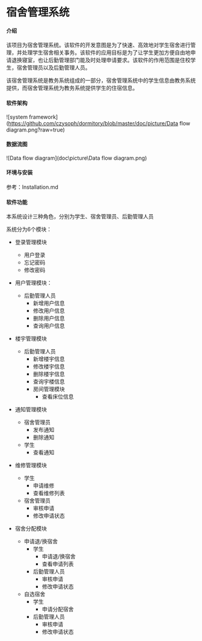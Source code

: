 # 宿舍管理系统

#### 介绍
该项目为宿舍管理系统。该软件的开发意图是为了快速、高效地对学生宿舍进行管理，并处理学生宿舍相关事务。该软件的应用目标是为了让学生更加方便自由地申请退换寝室，也让后勤管理部门能及时处理申请要求。该软件的作用范围是住校学生，宿舍管理员以及后勤管理人员。

该宿舍管理系统是教务系统组成的一部分，宿舍管理系统中的学生信息由教务系统提供，而宿舍管理系统为教务系统提供学生的住宿信息。

#### 软件架构

![system framework](https://github.com/czysoph/dormitory/blob/master/doc/picture/Data flow diagram.png?raw=true)


#### **数据流图**

![Data flow diagram](doc\picture\Data flow diagram.png)


#### 环境与安装

参考：Installation.md

#### 软件功能

本系统设计三种角色，分别为学生、宿舍管理员、后勤管理人员

系统分为6个模块：

- 登录管理模块
  - 用户登录
  - 忘记密码
  - 修改密码

- 用户管理模块：
  - 后勤管理人员
    - 新增用户信息
    - 修改用户信息
    - 删除用户信息
    - 查询用户信息
- 楼宇管理模块
  - 后勤管理人员
    - 新增楼宇信息
    - 修改楼宇信息
    - 删除楼宇信息
    - 查询宇楼信息
    - 房间管理模块
      - 查看床位信息
- 通知管理模块
  - 宿舍管理员
    - 发布通知
    - 删除通知
  - 学生
    - 查看通知
- 维修管理模块
  - 学生
    - 申请维修
    - 查看维修列表
  - 宿舍管理员
    - 审核申请
    - 修改申请状态
- 宿舍分配模块
  - 申请退/换宿舍
    - 学生
      - 申请退/换宿舍
      - 查看申请列表
    - 后勤管理人员
      - 审核申请
      - 修改申请状态
  - 自选宿舍
    - 学生
      - 申请分配宿舍
    - 后勤管理人员
      - 审核申请
      - 修改申请状态
